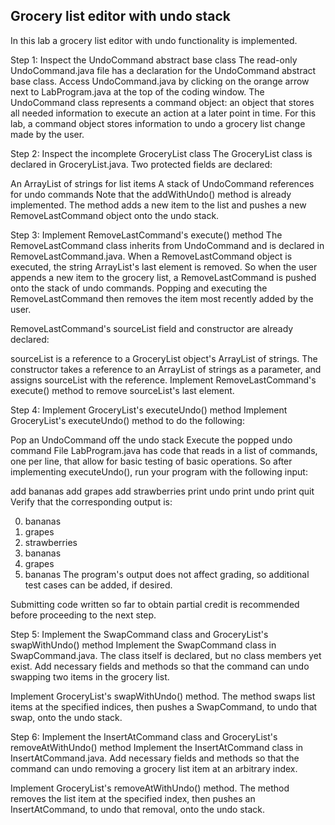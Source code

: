 ## Grocery list editor with undo stack
In this lab a grocery list editor with undo functionality is implemented.

Step 1: Inspect the UndoCommand abstract base class
The read-only UndoCommand.java file has a declaration for the UndoCommand abstract base class. Access UndoCommand.java by clicking on the orange arrow next to LabProgram.java at the top of the coding window. The UndoCommand class represents a command object: an object that stores all needed information to execute an action at a later point in time. For this lab, a command object stores information to undo a grocery list change made by the user.

Step 2: Inspect the incomplete GroceryList class
The GroceryList class is declared in GroceryList.java. Two protected fields are declared:

An ArrayList of strings for list items
A stack of UndoCommand references for undo commands
Note that the addWithUndo() method is already implemented. The method adds a new item to the list and pushes a new RemoveLastCommand object onto the undo stack.

Step 3: Implement RemoveLastCommand's execute() method
The RemoveLastCommand class inherits from UndoCommand and is declared in RemoveLastCommand.java. When a RemoveLastCommand object is executed, the string ArrayList's last element is removed. So when the user appends a new item to the grocery list, a RemoveLastCommand is pushed onto the stack of undo commands. Popping and executing the RemoveLastCommand then removes the item most recently added by the user.

RemoveLastCommand's sourceList field and constructor are already declared:

sourceList is a reference to a GroceryList object's ArrayList of strings.
The constructor takes a reference to an ArrayList of strings as a parameter, and assigns sourceList with the reference.
Implement RemoveLastCommand's execute() method to remove sourceList's last element.

Step 4: Implement GroceryList's executeUndo() method
Implement GroceryList's executeUndo() method to do the following:

Pop an UndoCommand off the undo stack
Execute the popped undo command
File LabProgram.java has code that reads in a list of commands, one per line, that allow for basic testing of basic operations. So after implementing executeUndo(), run your program with the following input:

add bananas
add grapes
add strawberries
print
undo
print
undo
print
quit
Verify that the corresponding output is:

0. bananas
1. grapes
2. strawberries
0. bananas
1. grapes
0. bananas
The program's output does not affect grading, so additional test cases can be added, if desired.

Submitting code written so far to obtain partial credit is recommended before proceeding to the next step.

Step 5: Implement the SwapCommand class and GroceryList's swapWithUndo() method
Implement the SwapCommand class in SwapCommand.java. The class itself is declared, but no class members yet exist. Add necessary fields and methods so that the command can undo swapping two items in the grocery list.

Implement GroceryList's swapWithUndo() method. The method swaps list items at the specified indices, then pushes a SwapCommand, to undo that swap, onto the undo stack.

Step 6: Implement the InsertAtCommand class and GroceryList's removeAtWithUndo() method
Implement the InsertAtCommand class in InsertAtCommand.java. Add necessary fields and methods so that the command can undo removing a grocery list item at an arbitrary index.

Implement GroceryList's removeAtWithUndo() method. The method removes the list item at the specified index, then pushes an InsertAtCommand, to undo that removal, onto the undo stack.
